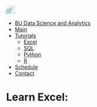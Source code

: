 <!DOCTYPE html>
<html lang="en">
	<head>
		<title>BUDSA</title>
	  <meta name="viewport" content="width=device-width, initial-scale=1">
	  <link rel="stylesheet" href="https://maxcdn.bootstrapcdn.com/bootstrap/3.3.7/css/bootstrap.min.css">
		<link href="MakePretty.css" type="text/css" rel="stylesheet">
	  <script src="https://ajax.googleapis.com/ajax/libs/jquery/3.2.1/jquery.min.js"></script>
	  <script src="https://maxcdn.bootstrapcdn.com/bootstrap/3.3.7/js/bootstrap.min.js"></script>
	</head>
	<body>
		<div>
			<nav class="navbar navbar-inverse navbar-fixed-top">
				<div class="container-fluid">
					<div class="navbar-header">
		        <a class="navbar-brand" href="Webpage.html"><img src="BUDSALogo1.svg.png" width = "27">
		        </a>
					<ul class="nav navbar-nav">
						<li><a href="Webpage.html">BU Data Science and Analytics</a>
						<li><a href="Webpage.html">Main</a></li>
						<li class="dropdown"><a class="dropdown-toggle" data-toggle="dropdown" href="#tutorials">Tutorials<span class="caret"></span></a>
							<ul class="dropdown-menu">
								<li class="active"><a href="excel.html">Excel</a></li>
								<li><a href="sql.html">SQL</a></li>
								<li><a href="python.html">Python</a></li>
								<li><a href="r.html">R</a></li>
							</ul>
						</li>
						<li><a href="schedule.html">Schedule</a></li>
						<li><a href="contacts.html">Contact</a></li>
					</ul>
				</nav>
			</div>
		</div>
		<div class="space">
			<h1>Learn Excel:</h1>
		</div>
	</body>
</html>

